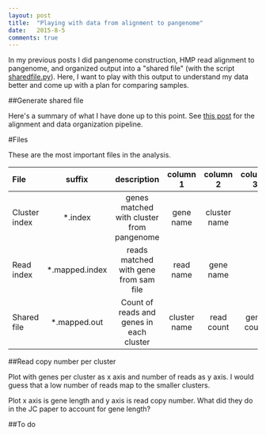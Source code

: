 ```yaml
---
layout: post
title:  "Playing with data from alignment to pangenome"
date:   2015-8-5
comments: true
---
```


In my previous posts I did pangenome construction, HMP read alignment to pangenome, and organized output into a "shared file" (with the script [sharedfile.py](https://github.com/agelmore/Pangenome/blob/master/sharedfile.py)). Here, I want to play with this output to understand my data better and come up with a plan for comparing samples.

##Generate shared file

Here's a summary of what I have done up to this point. See [this post](http://agelmore.github.io/2015/07/08/Start-alignment.html) for the alignment and data organization pipeline. 

#Files

These are the most important files in the analysis.

File | suffix | description | column 1 | column 2 | column 3
:---------------|:--------:|:--------:|:--------:|:--------:|:--------:
Cluster index | *.index | genes matched with cluster from pangenome | gene name | cluster name 
Read index | *.mapped.index | reads matched with gene from sam file | read name | gene name 
Shared file | *.mapped.out | Count of reads and genes in each cluster | cluster name | read count | gene count 




##Read copy number per cluster

Plot with genes per cluster as x axis and number of reads as y axis. I would guess that a low number of reads map to the smaller clusters. 

Plot x axis is gene length and y axis is read copy number. What did they do in the JC paper to account for gene length?


##To do


 